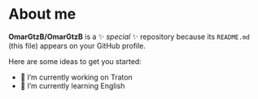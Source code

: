 # About me


**OmarGtzB/OmarGtzB** is a ✨ _special_ ✨ repository because its `README.md` (this file) appears on your GitHub profile.

Here are some ideas to get you started:

- 🔭 I’m currently working on Traton
- 🌱 I’m currently learning English


